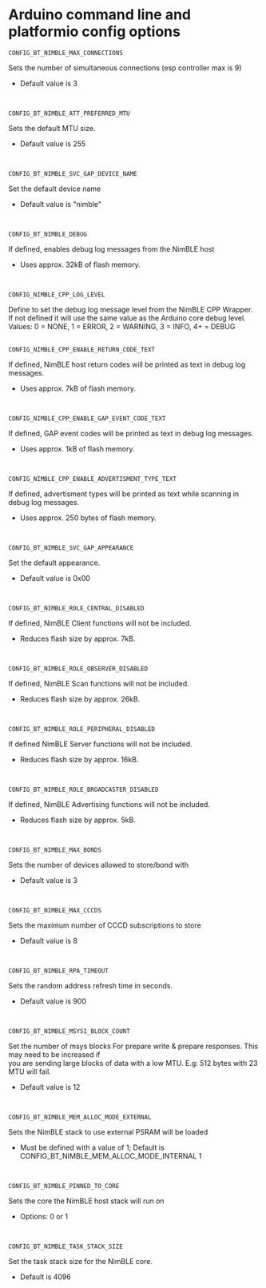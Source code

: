 # Arduino command line and platformio config options  

`CONFIG_BT_NIMBLE_MAX_CONNECTIONS`  

Sets the number of simultaneous connections (esp controller max is 9)  
- Default value is 3  
<br/>

`CONFIG_BT_NIMBLE_ATT_PREFERRED_MTU`  

Sets the default MTU size.  
- Default value is 255  
<br/>

`CONFIG_BT_NIMBLE_SVC_GAP_DEVICE_NAME`  

Set the default device name  
- Default value is "nimble"  
<br/>

`CONFIG_BT_NIMBLE_DEBUG`   

If defined, enables debug log messages from the NimBLE host  
- Uses approx. 32kB of flash memory.  
<br/>

`CONFIG_NIMBLE_CPP_LOG_LEVEL`   

Define to set the debug log message level from the NimBLE CPP Wrapper.  
If not defined it will use the same value as the Arduino core debug level.  
Values: 0 = NONE, 1 = ERROR, 2 = WARNING, 3 = INFO, 4+ = DEBUG  
<br/>

`CONFIG_NIMBLE_CPP_ENABLE_RETURN_CODE_TEXT`  

If defined, NimBLE host return codes will be printed as text in debug log messages.  
- Uses approx. 7kB of flash memory.  
<br/>

`CONFIG_NIMBLE_CPP_ENABLE_GAP_EVENT_CODE_TEXT`  

If defined, GAP event codes will be printed as text in debug log messages.  
- Uses approx. 1kB of flash memory.  
<br/>

`CONFIG_NIMBLE_CPP_ENABLE_ADVERTISMENT_TYPE_TEXT`  

If defined, advertisment types will be printed as text while scanning in debug log messages.  
- Uses approx. 250 bytes of flash memory.  
<br/>

`CONFIG_BT_NIMBLE_SVC_GAP_APPEARANCE`  

Set the default appearance.  
- Default value is 0x00  
<br/>

`CONFIG_BT_NIMBLE_ROLE_CENTRAL_DISABLED`  
 
If defined, NimBLE Client functions will not be included.  
- Reduces flash size by approx. 7kB.  
<br/>

`CONFIG_BT_NIMBLE_ROLE_OBSERVER_DISABLED`  

If defined, NimBLE Scan functions will not be included.  
- Reduces flash size by approx. 26kB.  
<br/>

`CONFIG_BT_NIMBLE_ROLE_PERIPHERAL_DISABLED`  

If defined NimBLE Server functions will not be included.  
- Reduces flash size by approx. 16kB.  
<br/>

`CONFIG_BT_NIMBLE_ROLE_BROADCASTER_DISABLED`  

If defined, NimBLE Advertising functions will not be included.  
- Reduces flash size by approx. 5kB.  
<br/>

`CONFIG_BT_NIMBLE_MAX_BONDS`  

Sets the number of devices allowed to store/bond with  
- Default value is 3  
<br/>

`CONFIG_BT_NIMBLE_MAX_CCCDS`  

Sets the maximum number of CCCD subscriptions to store  
- Default value is 8  
<br/>

`CONFIG_BT_NIMBLE_RPA_TIMEOUT`  

Sets the random address refresh time in seconds.  
- Default value is 900  
<br/>

`CONFIG_BT_NIMBLE_MSYS1_BLOCK_COUNT`  

Set the number of msys blocks For prepare write & prepare responses. This may need to be increased if  
you are sending large blocks of data with a low MTU. E.g: 512 bytes with 23 MTU will fail.  
- Default value is 12  
<br/>

`CONFIG_BT_NIMBLE_MEM_ALLOC_MODE_EXTERNAL`  

Sets the NimBLE stack to use external PSRAM will be loaded  
- Must be defined with a value of 1; Default is CONFIG_BT_NIMBLE_MEM_ALLOC_MODE_INTERNAL 1  
<br/>

`CONFIG_BT_NIMBLE_PINNED_TO_CORE`  

Sets the core the NimBLE host stack will run on   
- Options: 0 or 1
<br/>

`CONFIG_BT_NIMBLE_TASK_STACK_SIZE`  

Set the task stack size for the NimBLE core.  
- Default is 4096  
<br/>

